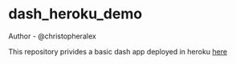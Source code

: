 # dash_heroku_demo

Author - @christopheralex

This repository privides a basic dash app deployed in heroku [here](https://dsci532-2022-ia1-christopher.herokuapp.com/)
